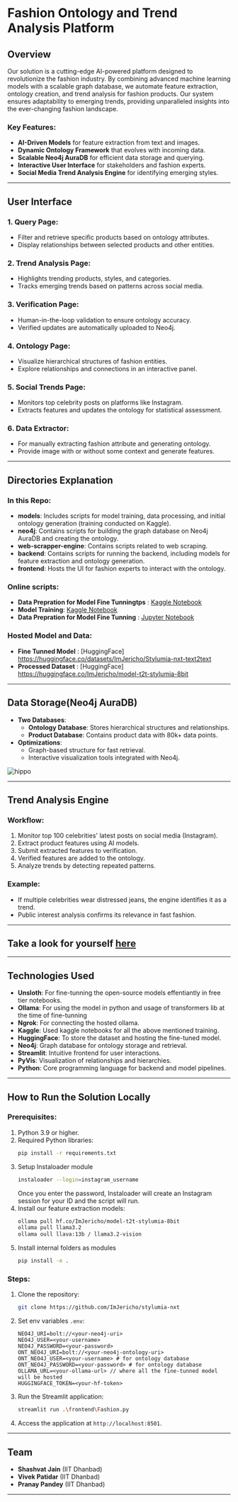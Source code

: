 # Fashion Ontology and Trend Analysis Platform

## Overview

Our solution is a cutting-edge AI-powered platform designed to revolutionize the fashion industry. By combining advanced machine learning models with a scalable graph database, we automate feature extraction, ontology creation, and trend analysis for fashion products. Our system ensures adaptability to emerging trends, providing unparalleled insights into the ever-changing fashion landscape.

### Key Features:

- **AI-Driven Models** for feature extraction from text and images.
- **Dynamic Ontology Framework** that evolves with incoming data.
- **Scalable Neo4j AuraDB** for efficient data storage and querying.
- **Interactive User Interface** for stakeholders and fashion experts.
- **Social Media Trend Analysis Engine** for identifying emerging styles.

---

## User Interface

### 1. **Query Page**:

- Filter and retrieve specific products based on ontology attributes.
- Display relationships between selected products and other entities.

### 2. **Trend Analysis Page**:

- Highlights trending products, styles, and categories.
- Tracks emerging trends based on patterns across social media.

### 3. **Verification Page**:

- Human-in-the-loop validation to ensure ontology accuracy.
- Verified updates are automatically uploaded to Neo4j.

### 4. **Ontology Page**:

- Visualize hierarchical structures of fashion entities.
- Explore relationships and connections in an interactive panel.

### 5. **Social Trends Page**:

- Monitors top celebrity posts on platforms like Instagram.
- Extracts features and updates the ontology for statistical assessment.

### 6. **Data Extractor**:

- For manually extracting fashion attribute and generating ontology.
- Provide image with or without some context and generate features.

---

## Directories Explanation

### In this Repo:

- **models**: Includes scripts for model training, data processing, and initial ontology generation (training conducted on Kaggle).
- **neo4j**: Contains scripts for building the graph database on Neo4j AuraDB and creating the ontology.
- **web-scrapper-engine**: Contains scripts related to web scraping.
- **backend**: Contains scripts for running the backend, including models for feature extraction and ontology generation.
- **frontend**: Hosts the UI for fashion experts to interact with the ontology.

### Online scripts:

- **Data Prepration for Model Fine Tunningtps** : [Kaggle Notebook](https://www.kaggle.com/code/vivecode/stylumia-ontology-generation-script)
- **Model Training**: [Kaggle Notebook](https://www.kaggle.com/code/vivecode/stylumia-model-training)
- **Data Prepration for Model Fine Tunning** : [Jupyter Notebook](https://github.com/ImJericho/stylumia-nxt/blob/main/text_model/data_processing.ipynb)

### Hosted Model and Data:

- **Fine Tunned Model** : [HuggingFace] https://huggingface.co/datasets/ImJericho/Stylumia-nxt-text2text
- **Processed Dataset** : [HuggingFace] https://huggingface.co/ImJericho/model-t2t-stylumia-8bit


---
## Data Storage(Neo4j AuraDB)

- **Two Databases**:
  - **Ontology Database**: Stores hierarchical structures and relationships.
  - **Product Database**: Contains product data with 80k+ data points.
- **Optimizations**:
  - Graph-based structure for fast retrieval.
  - Interactive visualization tools integrated with Neo4j.

![hippo](https://i.giphy.com/media/v1.Y2lkPTc5MGI3NjExbWl1dDEyeHRuZGZhMmh5cml6aHUzb2E0cnk0M2todHc0bzJmbnIxayZlcD12MV9pbnRlcm5hbF9naWZfYnlfaWQmY3Q9Zw/7s7Vf07bdL1eQQ1vUQ/giphy.gif)

---

## Trend Analysis Engine

### Workflow:

1. Monitor top 100 celebrities' latest posts on social media (Instagram).
2. Extract product features using AI models.
3. Submit extracted features to verification.
4. Verified features are added to the ontology.
5. Analyze trends by detecting repeated patterns.

### Example:

- If multiple celebrities wear distressed jeans, the engine identifies it as a trend.
- Public interest analysis confirms its relevance in fast fashion.

---


## Take a look for yourself [here](https://stylumia-fashion.streamlit.app/)

---

## Technologies Used

- **Unsloth**: For fine-tunning the open-source models effentiantly in free tier notebooks.
- **Ollama**: For using the model in python and usage of transformers lib at the time of fine-tunning
- **Ngrok**: For connecting the hosted ollama.
- **Kaggle**: Used kaggle notebooks for all the above mentioned training.
- **HuggingFace**: To store the dataset and hosting the fine-tuned model.
- **Neo4j**: Graph database for ontology storage and retrieval.
- **Streamlit**: Intuitive frontend for user interactions.
- **PyVis**: Visualization of relationships and hierarchies.
- **Python**: Core programming language for backend and model pipelines.

---

## How to Run the Solution Locally

### Prerequisites:

1. Python 3.9 or higher.
2. Required Python libraries:
   ```bash
   pip install -r requirements.txt
   ```
3. Setup Instaloader module
   ```bash
   instaloader --login=instagram_username
   ```
   Once you enter the password, Instaloader will create an Instagram session for your ID and the script will run.
4. Install our feature extraction models:
   ```bash
   ollama pull hf.co/ImJericho/model-t2t-stylumia-8bit
   ollama pull llama3.2
   ollama oull llava:13b / llama3.2-vision
   ```
5. Install internal folders as modules
   ```bash
   pip install -e .
   ```

### Steps:

1. Clone the repository:
   ```bash
   git clone https://github.com/ImJericho/stylumia-nxt
   ```
2. Set env variables `.env`:
   ```env
   NEO4J_URI=bolt://<your-neo4j-uri>
   NEO4J_USER=<your-username>
   NEO4J_PASSWORD=<your-password>
   ONT_NEO4J_URI=bolt://<your-neo4j-ontology-uri>
   ONT_NEO4J_USER=<your-username> # for ontology database
   ONT_NEO4J_PASSWORD=<your-password> # for ontology database
   OLLAMA_URL=<your-ollama-url> // where all the fine-tunned model will be hosted
   HUGGINGFACE_TOKEN=<your-hf-token>
   ```
3. Run the Streamlit application:
   ```bash
   streamlit run .\frontend\Fashion.py
   ```
4. Access the application at `http://localhost:8501`.

---

## Team

- **Shashvat Jain** (IIT Dhanbad)
- **Vivek Patidar** (IIT Dhanbad)
- **Pranay Pandey** (IIT Dhanbad)

---